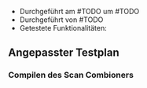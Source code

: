 - Durchgeführt am #TODO um #TODO
- Durchgeführt von #TODO 
- Getestete Funktionalitäten: 
## Angepasster Testplan




### Compilen des Scan Combioners